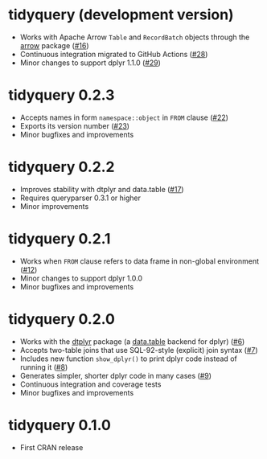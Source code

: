 # tidyquery (development version)

* Works with Apache Arrow `Table` and `RecordBatch` objects through the [arrow](https://arrow.apache.org/docs/r/) package ([#16](https://github.com/ianmcook/tidyquery/issues/16))
* Continuous integration migrated to GitHub Actions ([#28](https://github.com/ianmcook/tidyquery/issues/28))
* Minor changes to support dplyr 1.1.0 ([#29](https://github.com/ianmcook/tidyquery/pull/29))

# tidyquery 0.2.3

* Accepts names in form `namespace::object` in `FROM` clause ([#22](https://github.com/ianmcook/tidyquery/issues/22))
* Exports its version number ([#23](https://github.com/ianmcook/tidyquery/issues/23))
* Minor bugfixes and improvements

# tidyquery 0.2.2

* Improves stability with dtplyr and data.table ([#17](https://github.com/ianmcook/tidyquery/issues/17))
* Requires queryparser 0.3.1 or higher
* Minor improvements

# tidyquery 0.2.1

* Works when `FROM` clause refers to data frame in non-global environment ([#12](https://github.com/ianmcook/tidyquery/issues/12))
* Minor changes to support dplyr 1.0.0
* Minor bugfixes and improvements

# tidyquery 0.2.0

* Works with the [dtplyr](https://dtplyr.tidyverse.org/) package (a [data.table](http://r-datatable.com/) backend for dplyr) ([#6](https://github.com/ianmcook/tidyquery/issues/6))
* Accepts two-table joins that use SQL-92-style (explicit) join syntax ([#7](https://github.com/ianmcook/tidyquery/issues/7))
* Includes new function `show_dplyr()` to print dplyr code instead of running it ([#8](https://github.com/ianmcook/tidyquery/issues/8))
* Generates simpler, shorter dplyr code in many cases ([#9](https://github.com/ianmcook/tidyquery/issues/9))
* Continuous integration and coverage tests
* Minor bugfixes and improvements

# tidyquery 0.1.0

* First CRAN release
